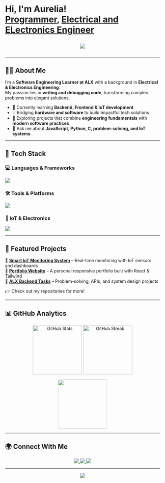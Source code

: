 <h1>Hi, I'm Aurelia! <br/><a href="https://github.com/AureliaBett">Programmer</a>, <a href="https://www.linkedin.com/in/aurelia-bett-78660b2a1//">Electrical and ELectronics Engineer</a>
  
<!-- Profile Banner -->
<p align="center">
  <img src="https://capsule-render.vercel.app/api?type=waving&color=gradient&height=220&section=header&text=Hi%20there!%20👋%20I'm%20Aurelia&fontSize=40&fontAlignY=35&desc=Software%20Engineer%20|%20Electronics%20Engineer%20|%20IoT%20Enthusiast&descAlignY=55&descAlign=50" />
</p>

---

## 👩‍💻 About Me  

I’m a **Software Engineering Learner at ALX** with a background in **Electrical & Electronics Engineering**.  
My passion lies in **writing and debugging code**, transforming complex problems into elegant solutions.  

- 🌱 Currently learning **Backend, Frontend & IoT development**  
- 💡 Bridging **hardware and software** to build impactful tech solutions  
- 🔭 Exploring projects that combine **engineering fundamentals** with **modern software practices**  
- 💬 Ask me about **JavaScript, Python, C, problem-solving, and IoT systems**  

---

## 🚀 Tech Stack  

### 💻 Languages & Frameworks  
<p align="left">
  <img src="https://skillicons.dev/icons?i=python,js,html,css,react,nodejs,express,c" />
</p>

### 🛠 Tools & Platforms  
<p align="left">
  <img src="https://skillicons.dev/icons?i=git,github,linux,vscode,docker,figma" />
</p>

### 🔌 IoT & Electronics  
<p align="left">
  <img src="https://skillicons.dev/icons?i=arduino,raspberrypi" />  
</p>

---

## 📂 Featured Projects  

🔹 **[Smart IoT Monitoring System](#)** – Real-time monitoring with IoT sensors and dashboards  
🔹 **[Portfolio Website](#)** – A personal responsive portfolio built with React & Tailwind  
🔹 **[ALX Backend Tasks](#)** – Problem-solving, APIs, and system design projects  

👉 Check out my repositories for more!  

---

## 📊 GitHub Analytics  

<p align="center">
  <img src="https://github-readme-stats.vercel.app/api?username=YOUR_USERNAME&show_icons=true&theme=radical" alt="GitHub Stats" height="160"/>
  <img src="https://github-readme-streak-stats.herokuapp.com/?user=YOUR_USERNAME&theme=radical" alt="GitHub Streak" height="160"/>
</p>  

<p align="center">
  <img src="https://github-readme-stats.vercel.app/api/top-langs/?username=YOUR_USERNAME&layout=compact&theme=radical" height="160"/>
</p>

---

## 🌍 Connect With Me  

<p align="center">
  <a href="https://www.linkedin.com/in/aurelia-bett/" target="_blank">
    <img src="https://img.shields.io/badge/LinkedIn-0A66C2?style=for-the-badge&logo=linkedin&logoColor=white"/>
  </a>
  <a href="mailto:cbettaurelia@gmail.com">
    <img src="https://img.shields.io/badge/Email-D14836?style=for-the-badge&logo=gmail&logoColor=white"/>
  </a>
  <a href="https://YOUR_PORTFOLIO_URL/" target="_blank">
    <img src="https://img.shields.io/badge/Portfolio-000000?style=for-the-badge&logo=vercel&logoColor=white"/>
  </a>
</p>  

---

<p align="center">
  <img src="https://capsule-render.vercel.app/api?type=waving&color=gradient&height=120&section=footer"/>
</p>



